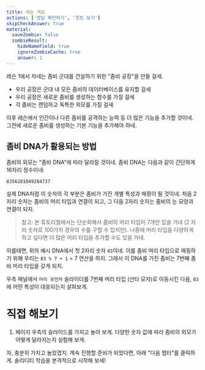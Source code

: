 ```yaml
---
title: 레슨 개요
actions: ['정답 확인하기', '힌트 보기']
skipCheckAnswer: true
material:
  saveZombie: false
  zombieResult:
    hideNameField: true
    ignoreZombieCache: true
    answer: 1
---
```


레슨 1에서 자네는 좀비 군대를 건설하기 위한 "좀비 공장"을 만들 걸세.

* 우리 공장은 군대 내 모든 좀비의 데이터베이스를 유지할 걸세
* 우리 공장은 새로운 좀비를 생성하는 함수를 가질 걸세
* 각 좀비는 랜덤하고 독특한 외모를 가질 걸세 

이후 레슨에서 인간이나 다른 좀비를 공격하는 능력 등 더 많은 기능을 추가할 것이네. 그전에 새로운 좀비를 생성하는 기본 기능을 추가해야 하네.

## 좀비 DNA가 활용되는 방법

좀비의 외모는 "좀비 DNA"에 따라 달라질 것이네. 좀비 DNA는 다음과 같이 간단하게 16자리 정수이네:

```
8356281049284737
```

실제 DNA처럼 이 숫자의 각 부분은 좀비가 가진 개별 특성과 매핑이 될 것이네. 처음 2자리 숫자는 좀비의 머리 타입과 연결이 되고, 그 다음 2자리 숫자는 좀비의 눈 모양과 연결이 되지. 

> 참고: 본 튜토리얼에서는 단순화해서 좀비의 머리 타입이 7개만 있을 거네 (2 자리 숫자로 100가지 경우의 수를 구할 수 있지만). 나중에 머리 타입을 다양하게 하고 싶다면 더 많은 머리 타입을 추가할 수도 있을 거네. 

이를테면, 위의 예시 DNA에서 첫 2자리 숫자 `83`이네. 이를 좀비 머리 타입으로 매핑하기 위해 우리는 `83 % 7 + 1` = 7 연산을 하지. 그래서 이 DNA를 가진 좀비는 7번째 좀비 머리 타입을 갖게 되지. 

우측 패널에서 `머리 유전자` 슬라이더를 7번째 머리 타입 (산타 모자)로 이동시킨 다음, `83`에 어떤 특성이 대응되는지 살펴보게.

# 직접 해보기

1. 페이지 우측의 슬라이드를 가지고 놀아 보게. 다양한 숫자 값에 따라 좀비의 외모가 어떻게 달라지는지 실험해 보게.

자, 충분히 가지고 놀았겠지. 계속 진행할 준비가 되었다면, 아래 "다음 챕터"를 클릭하게. 솔리디티 학습을 본격적으로 시작해 보세!
